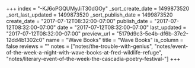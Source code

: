 +++
index = "-KJ6oPGQUMyJiT30dGOy"
_sort_create_date = 1499873520
_sort_last_updated = 1499873520
_sort_publish_date = 1499873520
create_date = "2017-07-12T08:32:00-07:00"
publish_date = "2017-07-12T08:32:00-07:00"
date = "2017-07-12T08:32:00-07:00"
last_updated = "2017-07-12T08:32:00-07:00"
preview_url = "5179d9c3-5e4b-df6b-37e2-12dd4b1302c0"
name = "Wave Books"
title = "Wave Books"
is_column = false
reviews = ""
notes = ["notes/the-trouble-with-genius", "notes/event-of-the-week-a-night-with-wave-books-at-fred-wildlife-refuge", "notes/literary-event-of-the-week-the-cascadia-poetry-festival-"]
+++

